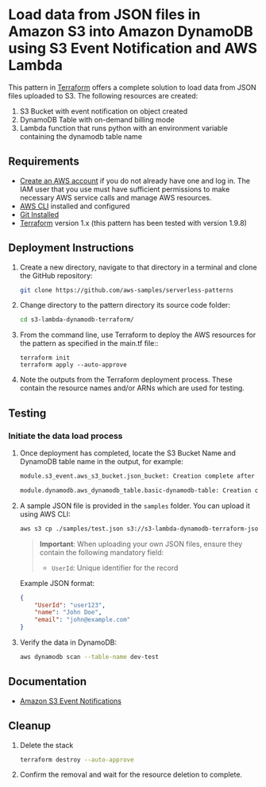 # Load data from JSON files in Amazon S3 into Amazon DynamoDB using S3 Event Notification and AWS Lambda

This pattern in [Terraform](https://www.terraform.io/) offers a complete solution to load data from JSON files uploaded to S3. The following resources are created:
1. S3 Bucket with event notification on object created
2. DynamoDB Table with on-demand billing mode
3. Lambda function that runs python with an environment variable containing the dynamodb table name 

## Requirements

* [Create an AWS account](https://portal.aws.amazon.com/gp/aws/developer/registration/index.html) if you do not already have one and log in. The IAM user that you use must have sufficient permissions to make necessary AWS service calls and manage AWS resources.
* [AWS CLI](https://docs.aws.amazon.com/cli/latest/userguide/install-cliv2.html) installed and configured
* [Git Installed](https://git-scm.com/book/en/v2/Getting-Started-Installing-Git)
* [Terraform](https://developer.hashicorp.com/terraform/tutorials/aws-get-started/install-cli) version 1.x (this pattern has been tested with version 1.9.8)

## Deployment Instructions

1. Create a new directory, navigate to that directory in a terminal and clone the GitHub repository:
    ```bash
    git clone https://github.com/aws-samples/serverless-patterns
    ```
2. Change directory to the pattern directory its source code folder:
    ```bash
    cd s3-lambda-dynamodb-terraform/
    ```
3. From the command line, use Terraform to deploy the AWS resources for the pattern as specified in the main.tf file::
    ```
    terraform init
    terraform apply --auto-approve
    ```
4. Note the outputs from the Terraform deployment process. These contain the resource names and/or ARNs which are used for testing.

## Testing

### Initiate the data load process
1. Once deployment has completed, locate the S3 Bucket Name and DynamoDB table name in the output, for example:
    ``` bash
    module.s3_event.aws_s3_bucket.json_bucket: Creation complete after 2s [id=s3-lambda-dynamodb-terraform-json-store]

    module.dynamodb.aws_dynamodb_table.basic-dynamodb-table: Creation complete after 7s [id=dev-test]
    ```

2. A sample JSON file is provided in the `samples` folder. You can upload it using AWS CLI:
    ``` bash
    aws s3 cp ./samples/test.json s3://s3-lambda-dynamodb-terraform-json-store
    ```

    > **Important**: When uploading your own JSON files, ensure they contain the following mandatory field:
    > - `UserId`: Unique identifier for the record

    Example JSON format:
    ```json
    {
        "UserId": "user123",
        "name": "John Doe",
        "email": "john@example.com"
    }
    ```

3. Verify the data in DynamoDB:
    ```bash
    aws dynamodb scan --table-name dev-test
    ```

## Documentation
- [Amazon S3 Event Notifications](https://docs.aws.amazon.com/AmazonS3/latest/userguide/NotificationHowTo.html)

## Cleanup
 
1. Delete the stack
    ```bash
    terraform destroy --auto-approve
    ```
2. Confirm the removal and wait for the resource deletion to complete.